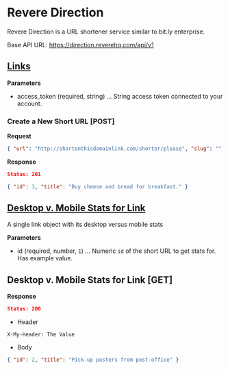 # Revere Direction
Revere Direction is a URL shortener service similar to bit.ly enterprise.

Base API URL: https://direction.reverehq.com/api/v1

## [Links](/link?access_token={access_token})

**Parameters**
* access_token (required, string) ... String access token connected to your account.

### Create a New Short URL [POST]
**Request**
```json
{ "url": "http://shortenthisdomainlink.com/shorter/please", "slug": "", "notes": "" }
```
**Response**
```json
Status: 201 

{ "id": 3, "title": "Buy cheese and bread for breakfast." }
```

## [Desktop v. Mobile Stats for Link](/stats/{id}/desktop_mobile)
A single link object with its desktop versus mobile stats

**Parameters**
+ id (required, number, `1`) ... Numeric `id` of the short URL to get stats for. Has example value.

## Desktop v. Mobile Stats for Link [GET]
**Response**
```json
Status: 200 
```
+ Header
```
X-My-Header: The Value
```
+ Body
```json
{ "id": 2, "title": "Pick-up posters from post-office" }
```
